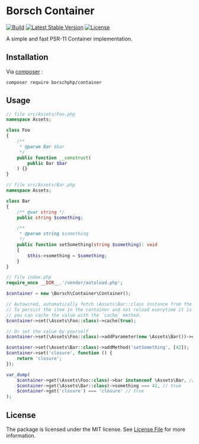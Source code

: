 # Borsch Container

[![Build](https://github.com/borschphp/borsch-container/actions/workflows/php.yml/badge.svg)](https://github.com/borschphp/borsch-container/actions/workflows/php.yml)
[![Latest Stable Version](https://poser.pugx.org/borschphp/container/v)](//packagist.org/packages/borschphp/container)
[![License](https://poser.pugx.org/borschphp/container/license)](//packagist.org/packages/borschphp/container)

A simple and fast PSR-11 Container implementation.

## Installation

Via [composer](https://getcomposer.org/) :

`composer require borschphp/container`

## Usage

```php
// file src/Assets/Foo.php
namespace Assets;

class Foo
{
    /**
     * @param Bar $bar
     */
    public function __construct(
        public Bar $bar
    ) {}
}
```

```php
// file src/Assets/Bar.php
namespace Assets;

class Bar
{
    /** @var string */
    public string $something;

    /**
     * @param string $something
     */
    public function setSomething(string $something): void
    {
        $this->something = $something;
    }
}
```

```php
// file index.php
require_once __DIR__.'/vendor/autoload.php';

$container = new \Borsch\Container\Container();

// Autowired, automatically fetch \Assets\Bar::class instance from the container
// To persist the item in the container and not reload everytime it is needed,
// you can cache the value with the `cache` method.
$container->set(\Assets\Foo::class)->cache(true);

// Or set the value by yourself
$container->set(\Assets\Foo::class)->addParameter(new \Assets\Bar())->cache(true);

$container->set(\Assets\Bar::class)->addMethod('setSomething', [42]);
$container->set('closure', function () {
    return 'closure';
});

var_dump(
    $container->get(\Assets\Foo::class)->bar instanceof \Assets\Bar, // true
    $container->get(\Assets\Bar::class)->something === 42, // true
    $container->get('closure') === 'closure' // true
);
```

## License

The package is licensed under the MIT license. See [License File](https://github.com/borschphp/borsch-container/blob/master/LICENSE.md) for more information.